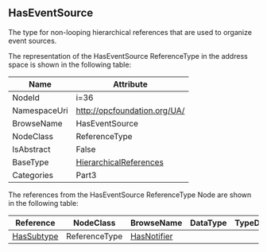 <!-- objecttype -->
## HasEventSource
The type for non-looping hierarchical references that are used to organize event sources.  
<!-- end of text -->
The representation of the HasEventSource ReferenceType in the address space is shown in the following table:  

|Name|Attribute|
|---|---|
|NodeId|i=36|
|NamespaceUri|http://opcfoundation.org/UA/|
|BrowseName|HasEventSource|
|NodeClass|ReferenceType|
|IsAbstract|False|
|BaseType|[HierarchicalReferences](../../../Part3/ReferenceTypes/HierarchicalReferences/readme.md)|
|Categories|Part3|

The references from the HasEventSource ReferenceType Node are shown in the following table:  

|Reference|NodeClass|BrowseName|DataType|TypeDefinition|ModellingRule|
|---|---|---|---|---|---|
|[HasSubtype](../../../Part3/ReferenceTypes/HasSubtype/readme.md)|ReferenceType|[HasNotifier](#HasNotifier)||||


